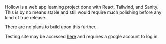 Hollow is a web app learning project done with React, Tailwind, and Sanity. This is by no means stable and still would require much polishing before any kind of true release.

There are no plans to build upon this further.

Testing site may be accessed [here](https://hollowsocial.netlify.app/) and requires a google account to log in.